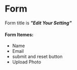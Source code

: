 # Form
Form title is ***"Edit Your Setting"***
#### Form Itemes:
- Name
- Email
- submit and reset button
- Upload Photo
